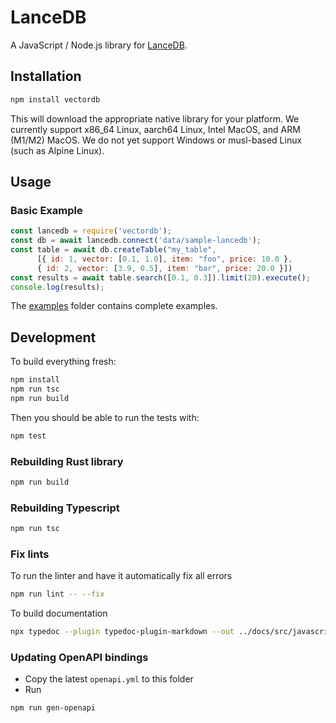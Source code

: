 # LanceDB

A JavaScript / Node.js library for [LanceDB](https://github.com/lancedb/lancedb).

## Installation

```bash
npm install vectordb
```

This will download the appropriate native library for your platform. We currently
support x86_64 Linux, aarch64 Linux, Intel MacOS, and ARM (M1/M2) MacOS. We do not
yet support Windows or musl-based Linux (such as Alpine Linux).

## Usage

### Basic Example

```javascript
const lancedb = require('vectordb');
const db = await lancedb.connect('data/sample-lancedb');
const table = await db.createTable("my_table",
      [{ id: 1, vector: [0.1, 1.0], item: "foo", price: 10.0 },
      { id: 2, vector: [3.9, 0.5], item: "bar", price: 20.0 }])
const results = await table.search([0.1, 0.3]).limit(20).execute();
console.log(results);
```

The [examples](./examples) folder contains complete examples.

## Development

To build everything fresh:

```bash
npm install
npm run tsc
npm run build
```

Then you should be able to run the tests with:

```bash
npm test
```

### Rebuilding Rust library

```bash
npm run build
```

### Rebuilding Typescript

```bash
npm run tsc
```

### Fix lints

To run the linter and have it automatically fix all errors

```bash
npm run lint -- --fix
```

To build documentation

```bash
npx typedoc --plugin typedoc-plugin-markdown --out ../docs/src/javascript src/index.ts
```

### Updating OpenAPI bindings

- Copy the latest `openapi.yml` to this folder
- Run
```bash
npm run gen-openapi
```